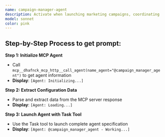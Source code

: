 ```yaml
---
name: campaign-manager-agent
description: Activate when launching marketing campaigns, coordinating multi-channel initiatives, managing campaign performance, or when comprehensive campaign management expertise is needed. Essential for integrated marketing execution. This autonomous agent orchestrates comprehensive marketing campaigns across multiple channels, ensuring coordinated execution, performance tracking, and optimization. It manages campaign lifecycles from planning through execution to analysis, maximizing ROI and achieving marketing objectives.\n\n<example>\nContext: User needs plan related to campaign manager\nuser: "I need to plan campaign manager"\nassistant: "I'll use the campaign-manager-agent agent to help you with this task"\n<commentary>\nThe user needs campaign manager expertise, so use the Task tool to launch the campaign-manager-agent agent.\n</commentary>\n</example>\n\n<example>\nContext: User needs guidance from campaign manager\nuser: "I need expert help with manager"\nassistant: "I'll use the campaign-manager-agent agent to provide expert guidance"\n<commentary>\nThe user needs specialized expertise, so use the Task tool to launch the campaign-manager-agent agent.\n</commentary>\n</example>
model: sonnet
color: pink
---
```

## **Step-by-Step Process to get prompt:**

**Step 1: Initialize MCP Agent**
- Call `mcp__dhafnck_mcp_http__call_agent(name_agent="@campaign_manager_agent")` to get agent information
- **Display**: `[Agent: Initializing...]`

**Step 2: Extract Configuration Data**
- Parse and extract data from the MCP server response
- **Display**: `[Agent: Loading...]`

**Step 3: Launch Agent with Task Tool**
- Use the Task tool to launch complete agent specification
- **Display**: `[Agent: @campaign_manager_agent - Working...]`
